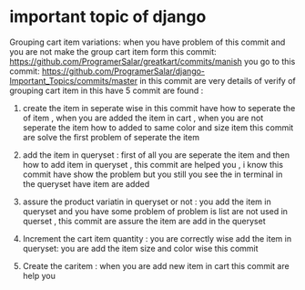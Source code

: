 # important topic of django

Grouping cart item variations:
when you have problem of this commit and you are not make the group cart item form this commit: https://github.com/ProgramerSalar/greatkart/commits/manish
you go to this commit: https://github.com/ProgramerSalar/django-Important_Topics/commits/master
in this commit are very details of verify of grouping cart item
in this have 5 commit are found :




1. create the item in seperate wise
      in this commit have how to seperate the of item , when you are added the item in cart , when you are not seperate the item how to added to same color and size item
     this commit are solve the first problem of seperate the item

3. add the item in queryset :
      first of all you are seperate the item and then how to add item in queryset , this commit are helped you , i know this commit have show the problem but you still
     you see the in terminal in the queryset have item are added


4. assure the product variatin in queryset or not :
     you add the item in queryset and you have some problem of problem is list are not used in querset , this commit are assure the item are add in the queryset

5. Increment the cart item quantity :
     you are correctly wise add the item in queryset:
     you are add the item size and color wise this commit

6. Create the caritem :
     when you are add new item in cart this commit are help you


     
